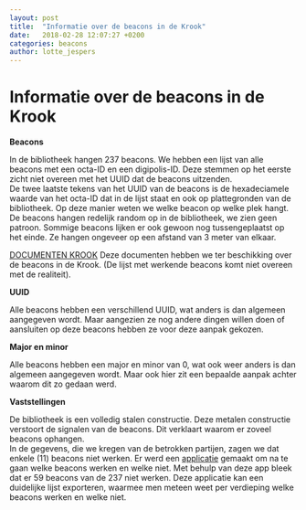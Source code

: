 ```yaml
---
layout: post
title:  "Informatie over de beacons in de Krook"
date:   2018-02-28 12:07:27 +0200
categories: beacons
author: lotte_jespers
---
```

# Informatie over de beacons in de Krook

<b>Beacons</b>
<p>In de bibliotheek hangen 237 beacons. 
We hebben een lijst van alle beacons met een octa-ID en een digipolis-ID. Deze stemmen op het eerste zicht niet overeen met het UUID dat de beacons uitzenden. <br>
De twee laatste tekens van het UUID van de beacons is de hexadeciamele waarde van het octa-ID dat in de lijst staat en ook op plattegronden van de bibliotheek. Op deze manier weten we welke beacon op welke plek hangt. <br>
De beacons hangen redelijk random op in de bibliotheek, we zien geen patroon. Sommige beacons lijken er ook gewoon nog tussengeplaatst op het einde. Ze hangen ongeveer op een afstand van 3 meter van elkaar.</p>

<a target="_blank" href="https://github.com/lab9k/BeaconDocumentatie/blob/gh-pages/DeKrook_OCTA-ID.zip">DOCUMENTEN KROOK</a> Deze documenten hebben we ter beschikking over de beacons in de Krook. (De lijst met werkende beacons komt niet overeen met de realiteit).

<b>UUID</b>
<p>Alle beacons hebben een verschillend UUID, wat anders is dan algemeen aangegeven wordt. Maar aangezien ze nog andere dingen willen doen of aansluiten op deze beacons hebben ze voor deze aanpak gekozen.</p>

<b>Major en minor</b>
<p>Alle beacons hebben een major en minor van 0, wat ook weer anders is dan algemeen aangegeven wordt. Maar ook hier zit een bepaalde aanpak achter waarom dit zo gedaan werd.</p>

<b>Vaststellingen</b> 
<p>De bibliotheek is een volledig stalen constructie. Deze metalen constructie verstoort de signalen van de beacons. Dit verklaart waarom er zoveel beacons ophangen. <br>
In de gegevens, die we kregen van de betrokken partijen, zagen we dat enkele (11) beacons niet werken. Er werd een <a target="_blank" href="https://lab9k.github.io/BeaconDocumentatie/android/2018/03/02/werkende-beacons.html"> applicatie</a> gemaakt om na te gaan welke beacons werken en welke niet. Met behulp van deze app bleek dat er 59 beacons van de 237 niet werken. Deze applicatie kan een duidelijke lijst exporteren, waarmee men meteen weet per verdieping welke beacons werken en welke niet.
 </p>  
